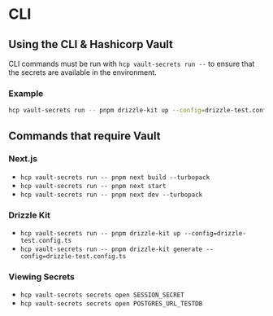 # CLI

## Using the CLI & Hashicorp Vault

CLI commands must be run with `hcp vault-secrets run --` to ensure that the secrets are available in the environment.

### Example

```bash
hcp vault-secrets run -- pnpm drizzle-kit up --config=drizzle-test.config.ts
```

## Commands that require Vault

### Next.js

- `hcp vault-secrets run -- pnpm next build --turbopack`
- `hcp vault-secrets run -- pnpm next start`
- `hcp vault-secrets run -- pnpm next dev --turbopack`

### Drizzle Kit

- `hcp vault-secrets run -- pnpm drizzle-kit up --config=drizzle-test.config.ts`
- `hcp vault-secrets run -- pnpm drizzle-kit generate --config=drizzle-test.config.ts`


### Viewing Secrets

- `hcp vault-secrets secrets open SESSION_SECRET`
- `hcp vault-secrets secrets open POSTGRES_URL_TESTDB`
